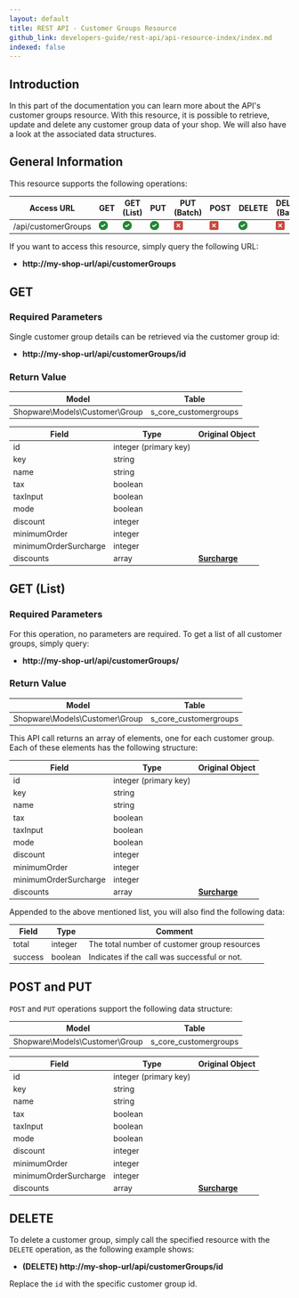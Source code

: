 ```yaml
---
layout: default
title: REST API - Customer Groups Resource
github_link: developers-guide/rest-api/api-resource-index/index.md
indexed: false
---
```


## Introduction

In this part of the documentation you can learn more about the API's customer groups resource. With this resource, it is possible to retrieve, update and delete any customer group data of your shop. We will also have a look at the associated data structures.


## General Information

This resource supports the following operations:

|  Access URL                 | GET                   | GET (List)            | PUT                   | PUT (Batch)         | POST                 | DELETE                | DELETE (Batch)      |
|-----------------------------|-----------------------|-----------------------|-----------------------|---------------------|----------------------|-----------------------|---------------------|
| /api/customerGroups         | ![Yes](../img/yes.png) | ![Yes](../img/yes.png) | ![Yes](../img/yes.png) | ![No](../img/no.png) | ![Yes](../img/no.png) | ![Yes](../img/yes.png) | ![No](../img/no.png) |

If you want to access this resource, simply query the following URL:

* **http://my-shop-url/api/customerGroups**

## GET

### Required Parameters
Single customer group details can be retrieved via the customer group id:

* **http://my-shop-url/api/customerGroups/id**

### Return Value

| Model					             | Table			     |
|------------------------------------|-----------------------|
| Shopware\Models\Customer\Group     | s_core_customergroups |

| Field                 | Type                  | Original Object                                                             |
|-----------------------|-----------------------|-----------------------------------------------------------------------------|
| id				    | integer (primary key) | 							                                                  |
| key    	            | string				|                     							                              |
| name                  | string                |       											                          |
| tax                   | boolean               |             									                              |
| taxInput              | boolean				| 																			  |
| mode                  | boolean               | 														                      |
| discount   		    | integer				| 														                      |
| minimumOrder 		    | integer				| 														                      |
| minimumOrderSurcharge | integer				| 														                      |
| discounts   		    | array 				| **[Surcharge](../models/#group-surcharge)**		  						  |

## GET (List)

### Required Parameters

For this operation, no parameters are required.
To get a list of all customer groups, simply query:

* **http://my-shop-url/api/customerGroups/**

### Return Value
| Model					             | Table			     |
|------------------------------------|-----------------------|
| Shopware\Models\Customer\Group     | s_core_customergroups |

This API call returns an array of elements, one for each customer group. Each of these elements has the following structure:

| Field                 | Type                  | Original Object                                                             |
|-----------------------|-----------------------|-----------------------------------------------------------------------------|
| id				    | integer (primary key) | 							                                                  |
| key    	            | string				|                     							                              |
| name                  | string                |       											                          |
| tax                   | boolean               |             									                              |
| taxInput              | boolean				| 																			  |
| mode                  | boolean               | 														                      |
| discount   		    | integer				| 														                      |
| minimumOrder 		    | integer				| 														                      |
| minimumOrderSurcharge | integer				| 														                      |
| discounts   		    | array 				| **[Surcharge](../models/#group-surcharge)**	  							  |

Appended to the above mentioned list, you will also find the following data:

| Field               | Type                  | Comment			                                |
|---------------------|-----------------------|-------------------------------------------------|
| total				  | integer				  | The total number of customer group resources    |
| success		      | boolean				  | Indicates if the call was successful or not.	|

## POST and PUT
`POST` and `PUT` operations support the following data structure:

| Model					             | Table			     |
|------------------------------------|-----------------------|
| Shopware\Models\Customer\Group     | s_core_customergroups |

| Field                 | Type                  | Original Object                                                             |
|-----------------------|-----------------------|-----------------------------------------------------------------------------|
| id				    | integer (primary key) | 							                                                  |
| key    	            | string				|                     							                              |
| name                  | string                |       											                          |
| tax                   | boolean               |             									                              |
| taxInput              | boolean				| 																			  |
| mode                  | boolean               | 														                      |
| discount   		    | integer				| 														                      |
| minimumOrder 		    | integer				| 														                      |
| minimumOrderSurcharge | integer				| 														                      |
| discounts   		    | array 				| **[Surcharge](../models/#group-surcharge)**		  						  |

## DELETE
To delete a customer group, simply call the specified resource with the `DELETE` operation, as the following example shows:

* **(DELETE) http://my-shop-url/api/customerGroups/id**

Replace the `id` with the specific customer group id.
